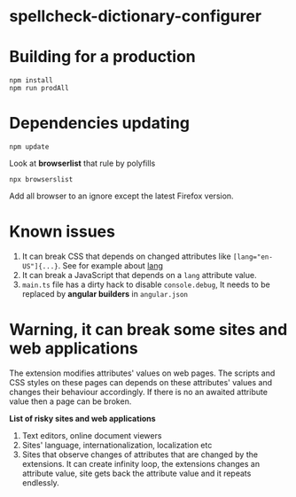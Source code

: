 # spellcheck-dictionary-configurer

# Building for a production
```
npm install
npm run prodAll
```

# Dependencies updating
```$xslt
npm update
```
Look at **browserlist** that rule by polyfills
```$xslt
npx browserslist
```
Add all browser to an ignore except the latest Firefox version.

# Known issues
1. It can break CSS that depends on changed attributes like `[lang="en-US"]{...}`.
See for example about [lang](https://developer.mozilla.org/en-US/docs/Web/HTML/Global_attributes/lang)
2. It can break a JavaScript that depends on a `lang` attribute value.
3. `main.ts` file has a dirty hack to disable `console.debug`,
It needs to be replaced by **angular builders** in `angular.json`

# Warning, it can break some sites and web applications
The extension modifies attributes' values on web pages.
The scripts and CSS styles on these pages can depends on these attributes' values
and changes their behaviour accordingly.
If there is no an awaited attribute value then a page can be broken.

**List of risky sites and web applications**
1. Text editors, online document viewers
2. Sites' language, internationalization, localization etc
3. Sites that observe changes of attributes that are changed by the extensions.
It can create infinity loop, the extensions changes an attribute value,
site gets back the attribute value and it repeats endlessly.